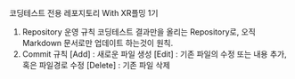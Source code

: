 
코딩테스트 전용 레포지토리 With XR플밍 1기
1. Repository 운영 규칙
코딩테스트 결과만을 올리는 Repository로, 오직 Markdown 문서로만 업데이트 하는것이 원칙.
2. Commit 규칙
[Add] : 새로운 파일 생성
[Edit] : 기존 파일의 수정 또는 내용 추가, 혹은 파일경로 수정
[Delete] : 기존 파일 삭제
